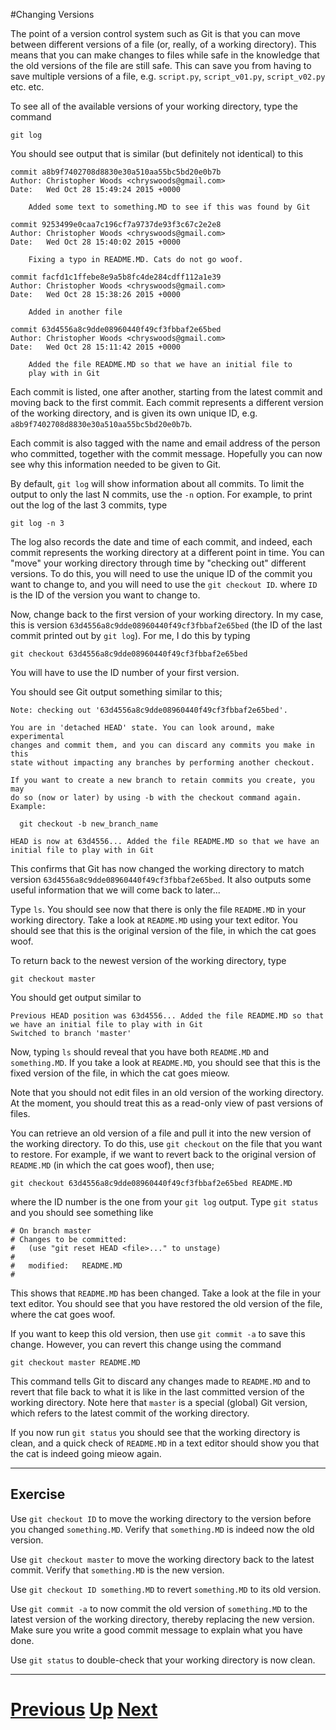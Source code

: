 ---
---

#Changing Versions

The point of a version control system such as Git is that you can move 
between different versions of a file (or, really, of a working directory).
This means that you can make changes to files while safe in the knowledge
that the old versions of the file are still safe. This can save you from
having to save multiple versions of a file, e.g. `script.py`, `script_v01.py`,
`script_v02.py` etc. etc.

To see all of the available versions of your working directory, type 
the command

```
git log
```

You should see output that is similar (but definitely not identical)
to this

```
commit a8b9f7402708d8830e30a510aa55bc5bd20e0b7b
Author: Christopher Woods <chryswoods@gmail.com>
Date:   Wed Oct 28 15:49:24 2015 +0000

    Added some text to something.MD to see if this was found by Git

commit 9253499e0caa7c196cf7a9737de93f3c67c2e2e8
Author: Christopher Woods <chryswoods@gmail.com>
Date:   Wed Oct 28 15:40:02 2015 +0000

    Fixing a typo in README.MD. Cats do not go woof.

commit facfd1c1ffebe8e9a5b8fc4de284cdff112a1e39
Author: Christopher Woods <chryswoods@gmail.com>
Date:   Wed Oct 28 15:38:26 2015 +0000

    Added in another file

commit 63d4556a8c9dde08960440f49cf3fbbaf2e65bed
Author: Christopher Woods <chryswoods@gmail.com>
Date:   Wed Oct 28 15:11:42 2015 +0000

    Added the file README.MD so that we have an initial file to
    play with in Git
```

Each commit is listed, one after another, starting from the latest
commit and moving back to the first commit. Each commit represents
a different version of the working directory, and is given its
own unique ID, e.g. `a8b9f7402708d8830e30a510aa55bc5bd20e0b7b`.

Each commit is also tagged with the name and email address of the 
person who committed, together with the commit message. Hopefully
you can now see why this information needed to be given to Git.

By default, `git log` will show information about all commits. To limit
the output to only the last N commits, use the `-n` option. For example,
to print out the log of the last 3 commits, type

```
git log -n 3
```

The log also records the date and time of each commit, and indeed,
each commit represents the working directory at a different point
in time. You can "move" your working directory through time by
"checking out" different versions. To do this, you will need to
use the unique ID of the commit you want to change to, and you will
need to use the `git checkout ID`. where `ID` is the ID of the version
you want to change to.

Now, change back to the first version of your working directory. In my
case, this is version `63d4556a8c9dde08960440f49cf3fbbaf2e65bed`
(the ID of the last commit printed out by `git log`). For me, I do
this by typing

```
git checkout 63d4556a8c9dde08960440f49cf3fbbaf2e65bed
```

You will have to use the ID number of your first version.

You should see Git output something similar to this;

```
Note: checking out '63d4556a8c9dde08960440f49cf3fbbaf2e65bed'.

You are in 'detached HEAD' state. You can look around, make experimental
changes and commit them, and you can discard any commits you make in this
state without impacting any branches by performing another checkout.

If you want to create a new branch to retain commits you create, you may
do so (now or later) by using -b with the checkout command again. Example:

  git checkout -b new_branch_name

HEAD is now at 63d4556... Added the file README.MD so that we have an initial file to play with in Git
```

This confirms that Git has now changed the working directory to match version
`63d4556a8c9dde08960440f49cf3fbbaf2e65bed`. It also outputs some useful information
that we will come back to later...

Type `ls`. You should see now that there is only the file `README.MD` in your
working directory. Take a look at `README.MD` using your text editor. You should
see that this is the original version of the file, in which the cat goes woof.

To return back to the newest version of the working directory, type

```
git checkout master
```

You should get output similar to

```
Previous HEAD position was 63d4556... Added the file README.MD so that we have an initial file to play with in Git
Switched to branch 'master'
```

Now, typing `ls` should reveal that you have both `README.MD` and `something.MD`. If
you take a look at `README.MD`, you should see that this is the fixed version of the
file, in which the cat goes mieow.

Note that you should not edit files in an old version of the working directory.
At the moment, you should treat this as a read-only view of past versions of files.

You can retrieve an old version of a file and pull it into the new version of the 
working directory. To do this, use `git checkout` on the file that you want to restore.
For example, if we want to revert back to the original version of `README.MD` (in
which the cat goes woof), then use;

```
git checkout 63d4556a8c9dde08960440f49cf3fbbaf2e65bed README.MD
```

where the ID number is the one from your `git log` output. Type `git status` and
you should see something like

```
# On branch master
# Changes to be committed:
#   (use "git reset HEAD <file>..." to unstage)
#
#	modified:   README.MD
#
```

This shows that `README.MD` has been changed. Take a look at the file in
your text editor. You should see that you have restored the old version
of the file, where the cat goes woof.

If you want to keep this old version, then use `git commit -a` to save
this change. However, you can revert this change using the command

```
git checkout master README.MD
```

This command tells Git to discard any changes made to `README.MD` and
to revert that file back to what it is like in the last committed version
of the working directory. Note here that `master` is a special (global)
Git version, which refers to the latest commit of the working directory.

If you now run `git status` you should see that the working directory is clean,
and a quick check of `README.MD` in a text editor should show you that 
the cat is indeed going mieow again.

***

## Exercise

Use `git checkout ID` to move the working directory to the version before
you changed `something.MD`. Verify that `something.MD` is indeed now the
old version.

Use `git checkout master` to move the working directory back to the latest
commit. Verify that `something.MD` is the new version.

Use `git checkout ID something.MD` to revert `something.MD` to its old
version.

Use `git commit -a` to now commit the old version of `something.MD` to
the latest version of the working directory, thereby replacing the 
new version. Make sure you write a good commit message to explain
what you have done.

Use `git status` to double-check that your working directory is now clean.

***

# [Previous](../diffing) [Up](../README) [Next](../branching)
